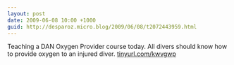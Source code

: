 ```yaml
---
layout: post
date: 2009-06-08 10:00 +1000
guid: http://desparoz.micro.blog/2009/06/08/t2072443959.html
---
```

Teaching a DAN Oxygen Provider course today. All divers should know how to provide oxygen to an injured diver. [tinyurl.com/kwvgwp](http://tinyurl.com/kwvgwp)
